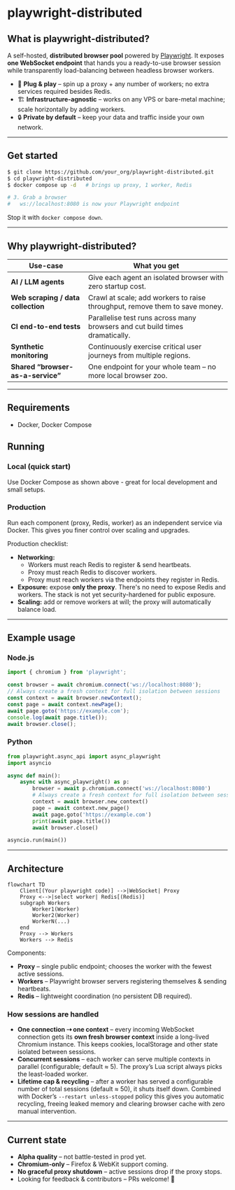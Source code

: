 # playwright-distributed

## What is playwright-distributed?
A self-hosted, **distributed browser pool** powered by [Playwright](https://playwright.dev/). It exposes **one WebSocket endpoint** that hands you a ready-to-use browser session while transparently load-balancing between headless browser workers.

* 🔌 **Plug & play** – spin up a proxy + any number of workers; no extra services required besides Redis.
* 🏗️ **Infrastructure-agnostic** – works on any VPS or bare-metal machine; scale horizontally by adding workers.
* 🔒 **Private by default** – keep your data and traffic inside your own network.

---
## Get started
```bash
$ git clone https://github.com/your_org/playwright-distributed.git
$ cd playwright-distributed
$ docker compose up -d   # brings up proxy, 1 worker, Redis

# 3. Grab a browser
#   ws://localhost:8080 is now your Playwright endpoint
```
Stop it with `docker compose down`.

---
## Why playwright-distributed?
| Use-case | What you get |
|----------|--------------|
| **AI / LLM agents** | Give each agent an isolated browser with zero startup cost. |
| **Web scraping / data collection** | Crawl at scale; add workers to raise throughput, remove them to save money. |
| **CI end-to-end tests** | Parallelise test runs across many browsers and cut build times dramatically. |
| **Synthetic monitoring** | Continuously exercise critical user journeys from multiple regions. |
| **Shared “browser-as-a-service”** | One endpoint for your whole team – no more local browser zoo. |

---

## Requirements

* Docker, Docker Compose

## Running

### Local (quick start)
Use Docker Compose as shown above - great for local development and small setups.

### Production
Run each component (proxy, Redis, worker) as an independent service via Docker. This gives you finer control over scaling and upgrades.

Production checklist:
- **Networking:**
  - Workers must reach Redis to register & send heartbeats.
  - Proxy must reach Redis to discover workers.
  - Proxy must reach workers via the endpoints they register in Redis.
- **Exposure:** expose **only the proxy**. There's no need to expose Redis and workers. The stack is not yet security-hardened for public exposure.
- **Scaling:** add or remove workers at will; the proxy will automatically balance load.

---
## Example usage
### Node.js
```js
import { chromium } from 'playwright';

const browser = await chromium.connect('ws://localhost:8080');
// Always create a fresh context for full isolation between sessions
const context = await browser.newContext();
const page = await context.newPage();
await page.goto('https://example.com');
console.log(await page.title());
await browser.close();
```

### Python
```python
from playwright.async_api import async_playwright
import asyncio

async def main():
    async with async_playwright() as p:
        browser = await p.chromium.connect('ws://localhost:8080')
        # Always create a fresh context for full isolation between sessions
        context = await browser.new_context()
        page = await context.new_page()
        await page.goto('https://example.com')
        print(await page.title())
        await browser.close()

asyncio.run(main())
```

---
## Architecture

```mermaid
flowchart TD
    Client[(Your playwright code)] -->|WebSocket| Proxy
    Proxy <-->|select worker| Redis[(Redis)]
    subgraph Workers
        Worker1(Worker)
        Worker2(Worker)
        WorkerN(...)
    end
    Proxy --> Workers
    Workers --> Redis
```

Components:
* **Proxy** – single public endpoint; chooses the worker with the fewest active sessions.
* **Workers** – Playwright browser servers registering themselves & sending heartbeats.
* **Redis** – lightweight coordination (no persistent DB required).

### How sessions are handled
* **One connection ⇢ one context** – every incoming WebSocket connection gets its **own fresh browser context** inside a long-lived Chromium instance. This keeps cookies, localStorage and other state isolated between sessions.
* **Concurrent sessions** – each worker can serve multiple contexts in parallel (configurable; default ≈ 5). The proxy’s Lua script always picks the least-loaded worker.
* **Lifetime cap & recycling** – after a worker has served a configurable number of total sessions (default ≈ 50), it shuts itself down. Combined with Docker’s `--restart unless-stopped` policy this gives you automatic recycling, freeing leaked memory and clearing browser cache with zero manual intervention.

---
## Current state
* **Alpha quality** – not battle-tested in prod yet.
* **Chromium-only** – Firefox & WebKit support coming.
* **No graceful proxy shutdown** – active sessions drop if the proxy stops.
* Looking for feedback & contributors – PRs welcome! 🚀
